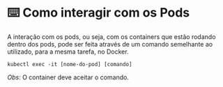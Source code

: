 # :keyboard: Como interagir com os Pods

A interação com os pods, ou seja, com os containers que estão rodando dentro dos pods, pode ser feita através de um comando semelhante ao utilizado, para a mesma tarefa, no Docker.

```
kubectl exec -it [nome-do-pod] [comando]
```

*Obs*: O container deve aceitar o comando.